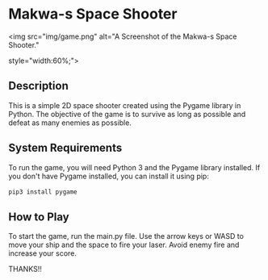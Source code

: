 # Makwa-s Space Shooter

<img src="img/game.png" alt="A Screenshot of the Makwa-s Space Shooter." 

style="width:60%;">

## Description

This is a simple 2D space shooter created using the Pygame library in Python.
The objective of the game is to survive as long as possible and defeat as many enemies as possible.

## System Requirements

To run the game, you will need Python 3 and the Pygame library installed.
If you don't have Pygame installed, you can install it using pip:
```bash
pip3 install pygame
```

## How to Play

To start the game, run the main.py file.
Use the arrow keys or WASD to move your ship and the space to fire your laser.
Avoid enemy fire and increase your score.

THANKS!!